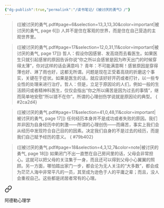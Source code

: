 ```yaml
---
{"dg-publish":true,"permalink":"/读书笔记/《被讨厌的勇气》/"}
---
```


> ([[被讨厌的勇气.pdf#page=6&selection=13,3,13,30&color=important\|被讨厌的勇气, page 6]])
> 人并不是住在客观的世界，而是住在自己营造的主观世界里。


> ([[被讨厌的勇气.pdf#page=17&selection=12,0,31,11&color=important\|被讨厌的勇气, page 17]])
>哲人：假设你因感冒、发高烧而去看医生。如果医生只就引起感冒的原因告诉你说“你之所以会感冒是因为昨天出门的时候穿得太薄”，你对这样的话会满意吗？ 青年：不可能满意啊！感冒原因是穿得薄也好、淋了雨也好，这都无所谓。问题是现在正受着高烧的折磨这个事实，关键在于症状。如果是医生的话，就应该好好开药或者打针，以一些专业性的处理来进行治疗。哲人：但是，立足于原因论的人们，例如一般的生活顾问或者精神科医生，仅仅会指出“你之所以痛苦是因为过去的事情”，继而简单地安慰“所以错不在你”。所谓的心理创伤学说就是原因论的典型。
{ #2ca2d4}


> ([[被讨厌的勇气.pdf#page=17&selection=41,0,48,11&color=important\|被讨厌的勇气, page 17]])
> 任何经历本身并不是成功或者失败的原因。我们并非因为自身经历中的刺激——所谓的心理创伤——而痛苦，事实上我们会从经历中发现符合自己目的的因素。决定我们自身的不是过去的经历，而是我们自己赋予经历的意义。
{ #79b402}


> ([[被讨厌的勇气.pdf#page=18&selection=4,3,12,7&color=note\|被讨厌的勇气, page 18]])
> 如果闭门不出一直憋在自己房间里的话，父母会非常担心。这就可以把父母的关注集于一身，而且还可以得到父母小心翼翼的照顾。另一方面，哪怕踏出家门一步，都会沦为无人关注的“大多数”，都会成为茫茫人海中非常平凡的一员，其至成为逊色于人的平庸之辈；而且，没人会重视自己。这些都是闭居者常有的心理。


<div class="transclusion internal-embed is-loaded"><a class="markdown-embed-link" href="///" aria-label="Open link"><svg xmlns="http://www.w3.org/2000/svg" width="24" height="24" viewBox="0 0 24 24" fill="none" stroke="currentColor" stroke-width="2" stroke-linecap="round" stroke-linejoin="round" class="svg-icon lucide-link"><path d="M10 13a5 5 0 0 0 7.54.54l3-3a5 5 0 0 0-7.07-7.07l-1.72 1.71"></path><path d="M14 11a5 5 0 0 0-7.54-.54l-3 3a5 5 0 0 0 7.07 7.07l1.71-1.71"></path></svg></a><div class="markdown-embed">




阿德勒心理学

</div></div>
